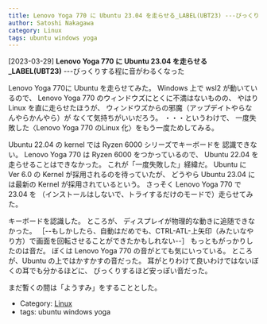 ```yaml
---
title: Lenovo Yoga 770 に Ubuntu 23.04 を走らせる_LABEL(UBT23) ---びっくりする程に音がわるくなった
author: Satoshi Nakagawa
category: Linux
tags: ubuntu windows yoga
---
```


[2023-03-29] **Lenovo Yoga 770 に Ubuntu 23.04 を走らせる_LABEL(UBT23)**  ---びっくりする程に音がわるくなった

 Lenovo Yoga 770に Ubuntu を走らせてみた。
Windows 上で wsl2 が動いているので、
Lenovo Yoga 770 のウィンドウズにとくに不満はないものの、
やはり Linux を直に走らせたほうが、
ウィンドウズからの邪魔（アップデイトやらなんやらかんやら）が
なくて気持ちがいいだろう。
・・・というわけで、
一度失敗した〈Lenovo Yoga 770 のLinux 化〉をもう一度ためしてみる。

 Ubuntu 22.04 の kernel では
Ryzen 6000 シリーズでキーボードを
認識できない。
Lenovo Yoga 770 は Ryzen 6000 をつかっているので、
Ubuntu 22.04 を走らせることはできなかった。
これが「一度失敗した」経緯だ。
Ubuntu に Ver 6.0 の Kernel が採用されるのを待っていたが、
どうやら Ubuntu 23.04 には最新の Kernel が採用されているという。
さっそく Lenovo Yoga 770 で 23.04 を
（インストールはしないで、トライするだけのモードで）走らせてみた。

 キーボードを認識した。
ところが、
ディスプレイが物理的な動きに追随できなかった。
［--もしかしたら、自動はだめでも、CTRL-ATL-上矢印（みたいなやり方）で画面を回転させることができたかもしれない--］
もっともがっかりしたのは音だ。
ぼくは Lenovo Yoga 770 の音がとても気にいっている。
ところが、Ubuntu の上ではかすかすの音だった。
耳がとりわけて良いわけではないぼくの耳でも分かるほどに、
びっくりするほど安っぽい音だった。

 まだ暫くの間は「ようすみ」をすることとした。

- Category: [Linux](https://merapano.github.io/categories.html#Linux)
- tags: ubuntu windows yoga
